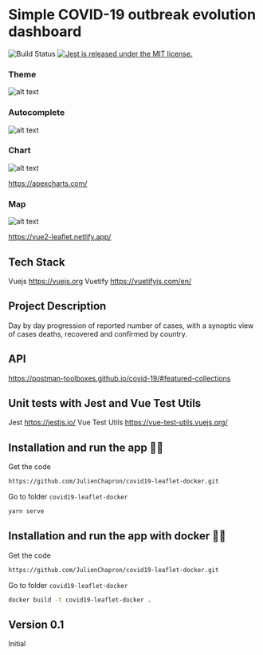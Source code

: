 # Simple COVID-19 outbreak evolution dashboard
![Build Status](https://travis-ci.com/JulienChapron/covid19-leaflet-docker.svg?branch=main)
<a href="https://github.com/facebook/jest/blob/master/LICENSE">
   <img src="https://img.shields.io/badge/license-MIT-blue.svg" alt="Jest is released under the MIT license." />
 </a>

### Theme
![alt text](https://raw.githubusercontent.com/JulienChapron/covid19-leaflet-docker/main/readme/covid19-leaflet-docker-theme.gif)

### Autocomplete
![alt text](https://raw.githubusercontent.com/JulienChapron/covid19-leaflet-docker/main/readme/covid19-leaflet-docker-autocomplete.gif)

### Chart
![alt text](https://raw.githubusercontent.com/JulienChapron/covid19-leaflet-docker/main/readme/covid19-leaflet-docker-chart.gif)

<https://apexcharts.com/>

### Map
![alt text](https://raw.githubusercontent.com/JulienChapron/covid19-leaflet-docker/main/readme/covid19-leaflet-docker-map.gif)

<https://vue2-leaflet.netlify.app/>

## Tech Stack

Vuejs <https://vuejs.org>
Vuetify <https://vuetifyjs.com/en/>

## Project Description

Day by day progression of reported number of cases, with a synoptic view of cases deaths, recovered and confirmed by country.

## API

<https://postman-toolboxes.github.io/covid-19/#featured-collections>

## Unit tests with Jest and Vue Test Utils

Jest <https://jestjs.io/>
Vue Test Utils <https://vue-test-utils.vuejs.org/>

## Installation and run the app 🚀🚀

Get the code

```bash
https://github.com/JulienChapron/covid19-leaflet-docker.git
```

Go to folder `covid19-leaflet-docker`

```bash
yarn serve
```

## Installation and run the app with docker 🚀🚀

Get the code

```bash
https://github.com/JulienChapron/covid19-leaflet-docker.git
```

Go to folder `covid19-leaflet-docker`

```bash
docker build -t covid19-leaflet-docker .
```

## Version 0.1

Initial
